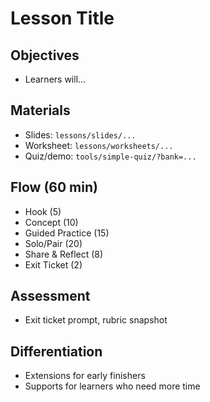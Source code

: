 # Lesson Title

## Objectives
- Learners will…

## Materials
- Slides: `lessons/slides/...`
- Worksheet: `lessons/worksheets/...`
- Quiz/demo: `tools/simple-quiz/?bank=...`

## Flow (60 min)
- Hook (5)
- Concept (10)
- Guided Practice (15)
- Solo/Pair (20)
- Share & Reflect (8)
- Exit Ticket (2)

## Assessment
- Exit ticket prompt, rubric snapshot

## Differentiation
- Extensions for early finishers
- Supports for learners who need more time
